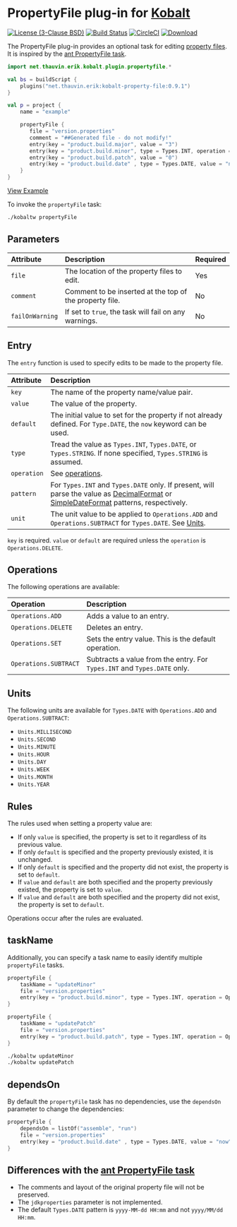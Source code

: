 # PropertyFile plug-in for [Kobalt](http://beust.com/kobalt/home/index.html)

[![License (3-Clause BSD)](https://img.shields.io/badge/license-BSD%203--Clause-blue.svg?style=flat-square)](http://opensource.org/licenses/BSD-3-Clause) [![Build Status](https://travis-ci.org/ethauvin/kobalt-property-file.svg?branch=master)](https://travis-ci.org/ethauvin/kobalt-property-file) [![CircleCI](https://circleci.com/gh/ethauvin/kobalt-property-file/tree/master.svg?style=shield)](https://circleci.com/gh/ethauvin/kobalt-property-file/tree/master) [ ![Download](https://api.bintray.com/packages/ethauvin/maven/kobalt-property-file/images/download.svg?version=0.9.0) ](https://bintray.com/ethauvin/maven/kobalt-property-file/0.9.0/link)

The PropertyFile plug-in provides an optional task for editing [property files](https://docs.oracle.com/javase/tutorial/essential/environment/properties.html). It is inspired by the [ant PropertyFile task](https://ant.apache.org/manual/Tasks/propertyfile.html).

```kotlin
import net.thauvin.erik.kobalt.plugin.propertyfile.*

val bs = buildScript {
    plugins("net.thauvin.erik:kobalt-property-file:0.9.1")
}

val p = project {
    name = "example"

    propertyFile {
       file = "version.properties"
       comment = "##Generated file - do not modify!"
       entry(key = "product.build.major", value = "3")
       entry(key = "product.build.minor", type = Types.INT, operation = Operations.ADD)
       entry(key = "product.build.patch", value = "0")
       entry(key = "product.build.date" , type = Types.DATE, value = "now")
    }
}
```
[View Example](https://github.com/ethauvin/kobalt-property-file/blob/master/example/kobalt/src/Build.kt)

To invoke the `propertyFile` task:

```sh
./kobaltw propertyFile
```

## Parameters

Attribute       | Description                                             | Required
:---------------|:--------------------------------------------------------|:--------
`file`          | The location of the property files to edit.             | Yes
`comment`       | Comment to be inserted at the top of the property file. | No
`failOnWarning` | If set to `true`, the task will fail on any warnings.   | No

## Entry

The `entry` function is used to specify edits to be made to the property file.

Attribute   | Description
:-----------|:-----------------------------------------------------------------------------------------------------------------
`key`       | The name of the property name/value pair.
`value`     | The value of the property.
`default`   | The initial value to set for the property if not already defined. For `Type.DATE`, the `now` keyword can be used.
`type`      | Tread the value as `Types.INT`, `Types.DATE`, or `Types.STRING`. If none specified, `Types.STRING` is assumed.
`operation` | See [operations](#operations).
`pattern`   | For `Types.INT` and `Types.DATE` only. If present, will parse the value as [DecimalFormat](https://docs.oracle.com/javase/7/docs/api/java/text/DecimalFormat.html) or [SimpleDateFormat](https://docs.oracle.com/javase/6/docs/api/java/text/SimpleDateFormat.html) patterns, respectively.
`unit`      | The unit value to be applied to `Operations.ADD` and `Operations.SUBTRACT` for `Types.DATE`. See [Units](#units).

`key` is required. `value` or `default` are required unless the `operation` is `Operations.DELETE`.

## Operations

The following operations are available:

Operation             | Description
:---------------------|:-------------------------------------------------------------------------
`Operations.ADD`      | Adds a value to an entry.
`Operations.DELETE`   | Deletes an entry.
`Operations.SET`      | Sets the entry value. This is the default operation.
`Operations.SUBTRACT` | Subtracts a value from the entry. For `Types.INT` and `Types.DATE` only.

## Units

The following units are available for `Types.DATE` with `Operations.ADD` and `Operations.SUBTRACT`:

* `Units.MILLISECOND`
* `Units.SECOND`
* `Units.MINUTE`
* `Units.HOUR`
* `Units.DAY`
* `Units.WEEK`
* `Units.MONTH`
* `Units.YEAR`

## Rules

The rules used when setting a property value are:

* If only `value` is specified, the property is set to it regardless of its previous value.
* If only `default` is specified and the property previously existed, it is unchanged.
* If only `default` is specified and the property did not exist, the property is set to `default`.
* If `value` and `default` are both specified and the property previously existed, the property is set to `value`.
* If `value` and `default` are both specified and the property did not exist, the property is set to `default`.

Operations occur after the rules are evaluated.


## taskName

Additionally, you can specify a task name to easily identify multiple `propertyFile` tasks.

```kotlin
propertyFile {
    taskName = "updateMinor"
    file = "version.properties"
    entry(key = "product.build.minor", type = Types.INT, operation = Operations.ADD)
}

propertyFile {
    taskName = "updatePatch"
    file = "version.properties"
    entry(key = "product.build.patch", type = Types.INT, operation = Operations.ADD)
}
```

```sh
./kobaltw updateMinor
./kobaltw updatePatch
```

## dependsOn


By default the `propertyFile` task has no dependencies, use the `dependsOn` parameter to change the dependencies:

```kotlin
propertyFile {
    dependsOn = listOf("assemble", "run")
    file = "version.properties"
    entry(key = "product.build.date" , type = Types.DATE, value = "now")
}
```

## Differences with the [ant PropertyFile task](https://ant.apache.org/manual/Tasks/propertyfile.html)

* The comments and layout of the original property file will not be preserved.
* The `jdkproperties` parameter is not implemented.
* The default `Types.DATE` pattern is `yyyy-MM-dd HH:mm` and not `yyyy/MM/dd HH:mm`.